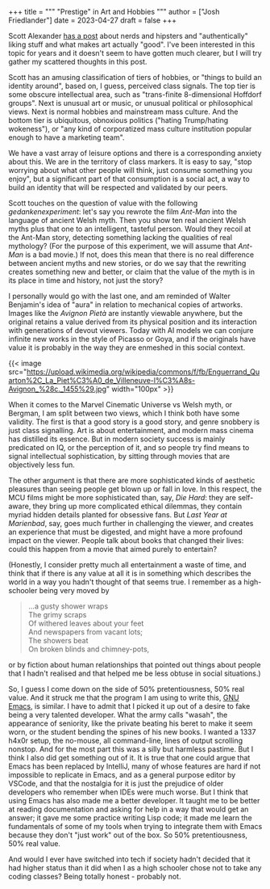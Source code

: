 +++
title = """
  "Prestige" in Art and Hobbies
  """
author = ["Josh Friedlander"]
date = 2023-04-27
draft = false
+++

Scott Alexander [has a post](https://astralcodexten.substack.com/p/highlights-from-the-comments-on-nerds) about nerds and hipsters and "authentically" liking stuff and what makes art actually "good". I've been interested in this topic for years and it doesn't seem to have gotten much clearer, but I will try gather my scattered thoughts in this post.

Scott has an amusing classification of tiers of hobbies, or "things to build an identity around", based on, I guess, perceived class signals. The top tier is some obscure intellectual area, such as "trans-finite 8-dimensional Hoffdorf groups". Next is unusual art or music, or unusual political or philosophical views. Next is normal hobbies and mainstream mass culture. And the bottom tier is ubiquitous, obnoxious politics ("hating Trump/hating wokeness"), or "any kind of corporatized mass culture institution popular enough to have a marketing team".

We have a vast array of leisure options and there is a corresponding anxiety about this. We are in the territory of class markers. It is easy to say, "stop worrying about what other people will think, just consume something you enjoy", but a significant part of that consumption is a social act, a way to build an identity that will be respected and validated by our peers.

Scott touches on the question of value with the following _gedankenexperiment_: let's say you rewrote the film _Ant-Man_ into the language of ancient Welsh myth. Then you show ten real ancient Welsh myths plus that one to an intelligent, tasteful person. Would they recoil at the Ant-Man story, detecting something lacking the qualities of real mythology? (For the purpose of this experiment, we will assume that _Ant-Man_ is a bad movie.) If not, does this mean that there is no real difference between ancient myths and new stories, or do we say that the rewriting creates something new and better, or claim that the value of the myth is in its place in time and history, not just the story?

I personally would go with the last one, and am reminded of Walter Benjamin's idea of "aura" in relation to mechanical copies of artworks. Images like the _Avignon Pietà_ are instantly viewable anywhere, but the original retains a value derived from its physical position and its interaction with generations of devout viewers. Today with AI models we can conjure infinite new works in the style of Picasso or Goya, and if the originals have value it is probably in the way they are enmeshed in this social context.

{{< image src="https://upload.wikimedia.org/wikipedia/commons/f/fb/Enguerrand_Quarton%2C_La_Piet%C3%A0_de_Villeneuve-l%C3%A8s-Avignon_%28c._1455%29.jpg" width="100px" >}}

When it comes to the Marvel Cinematic Universe vs Welsh myth, or Bergman, I am split between two views, which I think both have some validity. The first is that a good story is a good story, and genre snobbery is just class signalling. Art is about entertainment, and modern mass cinema has distilled its essence. But in modern society success is mainly predicated on IQ, or the perception of it, and so people try find means to signal intellectual sophistication, by sitting through movies that are objectively less fun.

The other argument is that there are more sophisticated kinds of aesthetic pleasures than seeing people get blown up or fall in love. In this respect, the MCU films might be more sophisticated than, say, _Die Hard_: they are self-aware, they bring up more complicated ethical dilemmas, they contain myriad hidden details planted for obsessive fans. But _Last Year at Marienbad_, say, goes much further in challenging the viewer, and creates an experience that must be digested, and might have a more profound impact on the viewer. People talk about books that changed their lives: could this happen from a movie that aimed purely to entertain?

(Honestly, I consider pretty much all entertainment a waste of time, and think that if there is any value at all it is in something which describes the world in a way you hadn't thought of that seems true. I remember as a high-schooler being very moved by

> ...a gusty shower wraps<br>
> The grimy scraps<br>
> Of withered leaves about your feet<br>
> And newspapers from vacant lots;<br>
> The showers beat<br>
> On broken blinds and chimney-pots,<br>

or by fiction about human relationships that pointed out things about people that I hadn't realised and that helped me be less obtuse in social situations.)

So, I guess I come down on the side of 50% pretentiousness, 50% real value. And it struck me that the program I am using to write this, [GNU Emacs](https://en.wikipedia.org/wiki/GNU_Emacs), is similar. I have to admit that I picked it up out of a desire to fake being a very talented developer. What the army calls "wasah", the appearance of seniority, like the private beating his beret to make it seem worn, or the student bending the spines of his new books. I wanted a 1337 h4x0r setup, the no-mouse, all command-line, lines of output scrolling nonstop. And for the most part this was a silly but harmless pastime. But I think I also did get something out of it. It is true that one could argue that Emacs has been replaced by IntelliJ, many of whose features are hard if not impossible to replicate in Emacs, and as a general purpose editor by VSCode, and that the nostalgia for it is just the prejudice of older developers who remember when IDEs were much worse. But I think that using Emacs has also made me a better developer. It taught me to be better at reading documentation and asking for help in a way that would get an answer; it gave me some practice writing Lisp code; it made me learn the fundamentals of some of my tools when trying to integrate them with Emacs because they don't "just work" out of the box. So 50% pretentiousness, 50% real value.

And would I ever have switched into tech if society hadn't decided that it had higher status than it did when I as a high schooler chose not to take any coding classes? Being totally honest - probably not.
